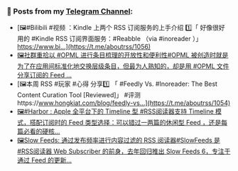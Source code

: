 ### 📰 Posts from my [Telegram Channel](https://t.me/s/aboutrss):
<!-- BLOG-POST-LIST:START -->
- [🖼#Bilibili #视频 ：Kindle 上两个 RSS 订阅服务的上手介绍 1️⃣「 好像很好用的 #Kindle RSS 订阅界面服务：#Reabble （via #inoreader ）」https://www.bi...](https://t.me/aboutrss/1056)
- [🖼社群重拾以 #OPML 进行条目梳理的开放性和便利性#OPML 被创造时就是为了在应用间标准化地交换层级条目，但最为人熟知的，却是用 #OPML 文件分享订阅的 Feed ...](https://t.me/aboutrss/1055)
- [🖼本周 RSS #玩家 #心得 分享1️⃣ 「 #Feedly Vs. #Inoreader: The Best Content Curation Tool [Reviewed]」 #评测https://www.hongkiat.com/blog/feedly-vs...](https://t.me/aboutrss/1054)
- [🖼#Harbor : Apple 全平台下的 Timeline 型 #RSS阅读器支持 Timeline 模式，搭配订阅时的 Feed 类型选择：可以错过一两篇的休闲型 Feed ，还是每篇必看的硬核...](https://t.me/aboutrss/1053)
- [🖼Slow Feeds: 通过发布频率进行内容过滤的 RSS 阅读器#SlowFeeds 是 #RSS阅读器 Web Subscriber 的前身，去年回归推出 Slow Feeds 6，专注于通过 Feed 的更新...](https://t.me/aboutrss/1052)
<!-- BLOG-POST-LIST:END -->

<!--
**AboutRSS/AboutRSS** is a ✨ _special_ ✨ repository because its `README.md` (this file) appears on your GitHub profile.

Here are some ideas to get you started:

- 🔭 I’m currently working on ...
- 🌱 I’m currently learning ...
- 👯 I’m looking to collaborate on ...
- 🤔 I’m looking for help with ...
- 💬 Ask me about ...
- 📫 How to reach me: ...
- 😄 Pronouns: ...
- ⚡ Fun fact: ...
-->
